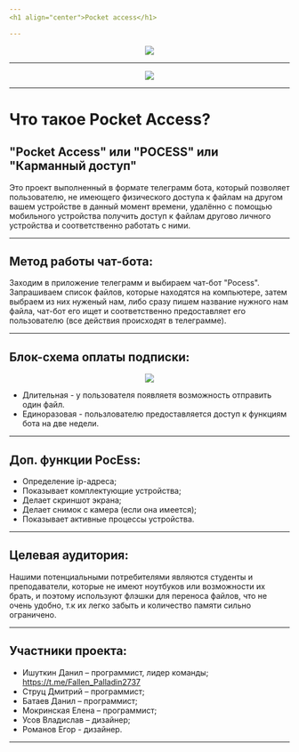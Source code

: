 ```yaml
---
<h1 align="center">Pocket access</h1>

---
```

<p align="center"><img src="https://user-images.githubusercontent.com/102649017/204105904-3392f9d4-0153-4d3f-8a56-7d0735b9628a.png"></p>

---
<p align="center">
<img src="https://img.shields.io/badge/PRs-welcome-brightgreen.svg?style=flat">
</p> 

---
# Что такое Pocket Access?

## "Pocket Access" или "POCESS" или "Карманный доступ"
Это проект выполненный в формате телеграмм бота, который позволяет пользователю, не имеющего физического доступа к файлам на другом вашем устройстве в данный момент времени, удалённо с помощью мобильного устройства получить доступ к файлам другово личного устройства и соответственно работать с ними. 

---
## Метод работы чат-бота:
Заходим в приложение телеграмм и выбираем чат-бот "Pocess". Запрашиваем список файлов, которые находятся на компьютере, затем выбраем из них нуженый нам, либо сразу пишем название нужного нам файла, чат-бот его ищет и соответственно предоставляет его пользователю (все действия происходят в телеграмме).

---
## Блок-схема оплаты подписки:


<p align="center"><img src="https://user-images.githubusercontent.com/102649017/204287865-2684a6c5-b5d6-42cb-99e8-aabf47fac9fb.png"></p>

- Длительная - у пользователя появляетя возможность отправить один файл.
- Единоразовая - пользлователю предоставляется доступ к функциям бота на две недели.

---
## Доп. функции PocEss:
- Определение ip-адреса;
- Показывает комплектующие устройства;
- Делает скриншот экрана;
- Делает снимок с камера (если она имеется);
- Показывает активные процессы устройства.

---
## Целевая аудитория: 
Нашими потенциальными потребителями являются студенты и преподаватели, которые не имеют ноутбуков или возможности их брать, и поэтому используют флэшки для переноса файлов, что не очень удобно, т.к их легко забыть и количество памяти сильно ограничено.

---
## Участники проекта:

- Ишуткин Данил – программист, лидер команды; https://t.me/Fallen_Palladin2737
- Струц Дмитрий – программист; 
- Батаев Данил – программист;
- Мокринская Елена – программист;
- Усов Владислав – дизайнер;
- Романов Егор - дизайнер.

---


